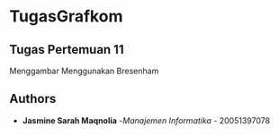 # TugasGrafkom
## Tugas Pertemuan 11 
Menggambar Menggunakan Bresenham
## Authors
* **Jasmine Sarah Maqnolia** -*Manajemen Informatika* - 20051397078
